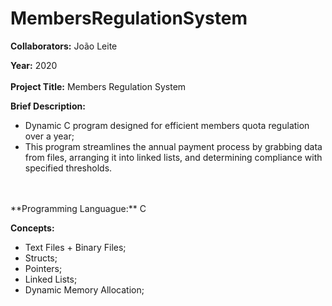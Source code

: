 # MembersRegulationSystem

**Collaborators:** João Leite

**Year:** 2020
<br/>
<br/>
**Project Title:** Members Regulation System

**Brief Description:** 
- Dynamic C program designed for efficient members quota regulation over a year;
- This program streamlines the annual payment process by grabbing data from files, arranging it into linked lists, and determining compliance with specified thresholds.
<br/>
<br/>
**Programming Languague:** C

**Concepts:**
- Text Files + Binary Files;
- Structs;
- Pointers;
- Linked Lists;
- Dynamic Memory Allocation;
